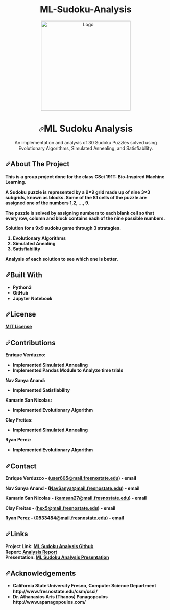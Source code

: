 <p align="center"?
 
<img src="https://upload.wikimedia.org/wikipedia/commons/2/2b/Sudoku_Puzzle_%28Tourmaline%29R2.png" style="max-width:100%;" width="50%" height="50%">
</a>
</p>

<h1 align="center">
<a>
ML-Sudoku-Analysis
</a>
 </h1>
 
 <p align="center">
  <a href = "https://github.com/EnriqueVerduzco/ML-Sudoku-Analysis">
    <img src="https://upload.wikimedia.org/wikipedia/commons/2/2b/Sudoku_Puzzle_%28Tourmaline%29R2.png" alt="Logo" width="280" height="280" style="max-width:100%;">
  </a>
  </p><h1 align="center"><a id="user-content-sudoku" class="anchor" aria-hidden="true" href="#sudoku"><svg class="octicon octicon-link" viewBox="0 0 16 16" version="1.1" width="16" height="16" aria-hidden="true"><path fill-rule="evenodd" d="M7.775 3.275a.75.75 0 001.06 1.06l1.25-1.25a2 2 0 112.83 2.83l-2.5 2.5a2 2 0 01-2.83 0 .75.75 0 00-1.06 1.06 3.5 3.5 0 004.95 0l2.5-2.5a3.5 3.5 0 00-4.95-4.95l-1.25 1.25zm-4.69 9.64a2 2 0 010-2.83l2.5-2.5a2 2 0 012.83 0 .75.75 0 001.06-1.06 3.5 3.5 0 00-4.95 0l-2.5 2.5a3.5 3.5 0 004.95 4.95l1.25-1.25a.75.75 0 00-1.06-1.06l-1.25 1.25a2 2 0 01-2.83 0z"></path></svg></a>ML Sudoku Analysis</h1>
  <p align="center">
     An implementation and analysis of 30 Sudoku Puzzles solved using Evolutionary Algorithms, Simulated Annealing, and Satisfiability.
    <br>
  </strong></p><strong>
<p></p>

<h2><a id="user-content-about-the-project" class="anchor" aria-hidden="true" href="#about-the-project"><svg class="octicon octicon-link" viewBox="0 0 16 16" version="1.1" width="16" height="16" aria-hidden="true"><path fill-rule="evenodd" d="M7.775 3.275a.75.75 0 001.06 1.06l1.25-1.25a2 2 0 112.83 2.83l-2.5 2.5a2 2 0 01-2.83 0 .75.75 0 00-1.06 1.06 3.5 3.5 0 004.95 0l2.5-2.5a3.5 3.5 0 00-4.95-4.95l-1.25 1.25zm-4.69 9.64a2 2 0 010-2.83l2.5-2.5a2 2 0 012.83 0 .75.75 0 001.06-1.06 3.5 3.5 0 00-4.95 0l-2.5 2.5a3.5 3.5 0 004.95 4.95l1.25-1.25a.75.75 0 00-1.06-1.06l-1.25 1.25a2 2 0 01-2.83 0z"></path></svg></a>About The Project</h2>
<p>This is a group project done for the class CSci 191T: Bio-Inspired Machine Learning.</p>  

<p>A Sudoku puzzle is represented by a 9×9 grid made up of nine 3×3 subgrids, known as blocks. Some of the 81 cells of the puzzle are assigned one of the numbers 1,2, ..., 9.
 
 The puzzle is solved by assigning numbers to each blank cell so that every row, column and block contains each of the nine possible numbers. 

Solution for a 9x9 sudoku game through 3 stratagies. 
1. Evolutionary Algorithms
2. Simulated Anealing
3. Satisfiability

Analysis of each solution to see which one is better.
</p>
<h2><a id="user-content-built-with" class="anchor" aria-hidden="true" href="#built-with"><svg class="octicon octicon-link" viewBox="0 0 16 16" version="1.1" width="16" height="16" aria-hidden="true"><path fill-rule="evenodd" d="M7.775 3.275a.75.75 0 001.06 1.06l1.25-1.25a2 2 0 112.83 2.83l-2.5 2.5a2 2 0 01-2.83 0 .75.75 0 00-1.06 1.06 3.5 3.5 0 004.95 0l2.5-2.5a3.5 3.5 0 00-4.95-4.95l-1.25 1.25zm-4.69 9.64a2 2 0 010-2.83l2.5-2.5a2 2 0 012.83 0 .75.75 0 001.06-1.06 3.5 3.5 0 00-4.95 0l-2.5 2.5a3.5 3.5 0 004.95 4.95l1.25-1.25a.75.75 0 00-1.06-1.06l-1.25 1.25a2 2 0 01-2.83 0z"></path></svg></a>Built With</h2>
<ul>
<li>Python3</li>
<li>GitHub</li>
<li>Jupyter Notebook</li>
</ul>

<h2><a id="user-content-license" class="anchor" aria-hidden="true" href="#license"><svg class="octicon octicon-link" viewBox="0 0 16 16" version="1.1" width="16" height="16" aria-hidden="true"><path fill-rule="evenodd" d="M7.775 3.275a.75.75 0 001.06 1.06l1.25-1.25a2 2 0 112.83 2.83l-2.5 2.5a2 2 0 01-2.83 0 .75.75 0 00-1.06 1.06 3.5 3.5 0 004.95 0l2.5-2.5a3.5 3.5 0 00-4.95-4.95l-1.25 1.25zm-4.69 9.64a2 2 0 010-2.83l2.5-2.5a2 2 0 012.83 0 .75.75 0 001.06-1.06 3.5 3.5 0 00-4.95 0l-2.5 2.5a3.5 3.5 0 004.95 4.95l1.25-1.25a.75.75 0 00-1.06-1.06l-1.25 1.25a2 2 0 01-2.83 0z"></path></svg></a>License</h2>
<p><a href="https://github.com/EnriqueVerduzco/ML-Sudoku-Analysis/blob/main/LICENSE">MIT License </a></p>

<h2><a id="user-content-contributions" class="anchor" aria-hidden="true" href="#contributions"><svg class="octicon octicon-link" viewBox="0 0 16 16" version="1.1" width="16" height="16" aria-hidden="true"><path fill-rule="evenodd" d="M7.775 3.275a.75.75 0 001.06 1.06l1.25-1.25a2 2 0 112.83 2.83l-2.5 2.5a2 2 0 01-2.83 0 .75.75 0 00-1.06 1.06 3.5 3.5 0 004.95 0l2.5-2.5a3.5 3.5 0 00-4.95-4.95l-1.25 1.25zm-4.69 9.64a2 2 0 010-2.83l2.5-2.5a2 2 0 012.83 0 .75.75 0 001.06-1.06 3.5 3.5 0 00-4.95 0l-2.5 2.5a3.5 3.5 0 004.95 4.95l1.25-1.25a.75.75 0 00-1.06-1.06l-1.25 1.25a2 2 0 01-2.83 0z"></path></svg></a>Contributions</h2>
<p>Enrique Verduzco:</p>
<ul>
<li>Implemented Simulated Annealing</li>
<li>Implemented Pandas Module to Analyze time trials</li>
</ul>
<p>Nav Sanya Anand:</p>
<ul>
<li>Implemented Satisfiability</li>
</ul>
<p>Kamarin San Nicolas:</p>
<ul>
<li>Implemented Evolutionary Algorithm</li>
</ul>
<p>Clay Freitas:</p>
<ul>
<li>Implemented Simulated Annealing</li>
</ul>
<p>Ryan Perez:</p>
<ul>
<li>Implemented Evolutionary Algorithm</li>
</ul>

<h2><a id="user-content-contact" class="anchor" aria-hidden="true" href="#contact"><svg class="octicon octicon-link" viewBox="0 0 16 16" version="1.1" width="16" height="16" aria-hidden="true"><path fill-rule="evenodd" d="M7.775 3.275a.75.75 0 001.06 1.06l1.25-1.25a2 2 0 112.83 2.83l-2.5 2.5a2 2 0 01-2.83 0 .75.75 0 00-1.06 1.06 3.5 3.5 0 004.95 0l2.5-2.5a3.5 3.5 0 00-4.95-4.95l-1.25 1.25zm-4.69 9.64a2 2 0 010-2.83l2.5-2.5a2 2 0 012.83 0 .75.75 0 001.06-1.06 3.5 3.5 0 00-4.95 0l-2.5 2.5a3.5 3.5 0 004.95 4.95l1.25-1.25a.75.75 0 00-1.06-1.06l-1.25 1.25a2 2 0 01-2.83 0z"></path></svg></a>Contact</h2>

<p>Enrique Verduzco - (<a href="mailto:user605@mail.fresnostate.edu">user605@mail.fresnostate.edu</a>) - email</p>
<p>Nav Sanya Anand - (<a href="mailto:NavSanya@mail.fresnostate.edu">NavSanya@mail.fresnostate.edu</a>) - email</p>
<p>Kamarin San Nicolas - (<a href="mailto:kamsan27@mail.fresnostate.edu">kamsan27@mail.fresnostate.edu</a>) - email</p>
<p>Clay Freitas - (<a href="mailto:hex5@mail.fresnostate.edu">hex5@mail.fresnostate.edu</a>) - email</p>
<p>Ryan Perez - (<a href="mailto:0533484@mail.fresnostate.edu">0533484@mail.fresnostate.edu</a>) - email</p>
<h2><a id="user-content-links" class="anchor" aria-hidden="true" href="#links"><svg class="octicon octicon-link" viewBox="0 0 16 16" version="1.1" width="16" height="16" aria-hidden="true"><path fill-rule="evenodd" d="M7.775 3.275a.75.75 0 001.06 1.06l1.25-1.25a2 2 0 112.83 2.83l-2.5 2.5a2 2 0 01-2.83 0 .75.75 0 00-1.06 1.06 3.5 3.5 0 004.95 0l2.5-2.5a3.5 3.5 0 00-4.95-4.95l-1.25 1.25zm-4.69 9.64a2 2 0 010-2.83l2.5-2.5a2 2 0 012.83 0 .75.75 0 001.06-1.06 3.5 3.5 0 00-4.95 0l-2.5 2.5a3.5 3.5 0 004.95 4.95l1.25-1.25a.75.75 0 00-1.06-1.06l-1.25 1.25a2 2 0 01-2.83 0z"></path></svg></a>Links</h2>
<p>Project Link: <a href="https://github.com/EnriqueVerduzco/ML-Sudoku-Analysis">ML Sudoku Analysis Github</a><br>
Report: <a href="https://docs.google.com/document/d/1i9WQxdtDD1lvCH_Gp7HQim9jlwyP6yYX1RUfUr4QiD0/edit?usp=sharing">Analysis Report</a><br>
Presentation: <a href="https://docs.google.com/presentation/d/138cvQsas1rP0Ahf8ZI-60fEg3JNAF0UINwwC9SCGBhY/edit?usp=sharing" rel="nofollow">ML Sudoku Analysis Presentation</a></p>

<h2><a id="user-content-acknowledgements" class="anchor" aria-hidden="true" href="#acknowledgements"><svg class="octicon octicon-link" viewBox="0 0 16 16" version="1.1" width="16" height="16" aria-hidden="true"><path fill-rule="evenodd" d="M7.775 3.275a.75.75 0 001.06 1.06l1.25-1.25a2 2 0 112.83 2.83l-2.5 2.5a2 2 0 01-2.83 0 .75.75 0 00-1.06 1.06 3.5 3.5 0 004.95 0l2.5-2.5a3.5 3.5 0 00-4.95-4.95l-1.25 1.25zm-4.69 9.64a2 2 0 010-2.83l2.5-2.5a2 2 0 012.83 0 .75.75 0 001.06-1.06 3.5 3.5 0 00-4.95 0l-2.5 2.5a3.5 3.5 0 004.95 4.95l1.25-1.25a.75.75 0 00-1.06-1.06l-1.25 1.25a2 2 0 01-2.83 0z"></path></svg></a>Acknowledgements</h2>
<ul>
<li>California State University Fresno, Computer Science Department http://www.fresnostate.edu/csm/csci/</a></li>
<li>Dr. Athanasios Aris (Thanos) Panagopoulos http://www.apanagopoulos.com/</a></li>
</ul>
